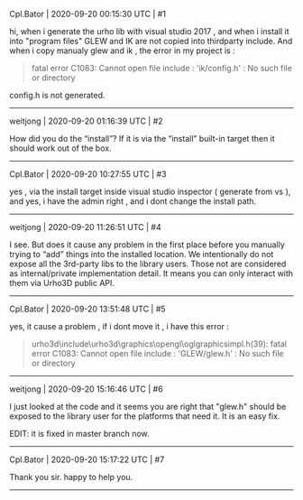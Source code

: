 Cpl.Bator | 2020-09-20 00:15:30 UTC | #1

hi, when i generate the urho lib with visual studio 2017 , and when i install it into "program files"  GLEW and IK are not copied into thirdparty include. And when i copy manualy glew and ik , the error in my project is :

> fatal error C1083: Cannot open file include : 'ik/config.h' : No such file or directory

config.h is not generated.

-------------------------

weitjong | 2020-09-20 01:16:39 UTC | #2

How did you do the “install”? If it is via the “install” built-in target then it should work out of the box.

-------------------------

Cpl.Bator | 2020-09-20 10:27:55 UTC | #3

yes , via the install target inside visual studio inspector ( generate from vs ), and yes, i have the admin right , and i dont change the install path.

-------------------------

weitjong | 2020-09-20 11:26:51 UTC | #4

I see. But does it cause any problem in the first place before you manually trying to “add” things into the installed location. We intentionally do not expose all the 3rd-party libs to the library users. Those not are considered as internal/private implementation detail. It means you can only interact with them via Urho3D public API.

-------------------------

Cpl.Bator | 2020-09-20 13:51:48 UTC | #5

yes, it cause a problem , if i dont move it  , i have this error :

> urho3d\include\urho3d\graphics\opengl\oglgraphicsimpl.h(39): fatal error C1083: Cannot open file include : 'GLEW/glew.h' : No such file or directory

-------------------------

weitjong | 2020-09-20 15:16:46 UTC | #6

I just looked at the code and it seems you are right that "glew.h" should be exposed to the library user for the platforms that need it. It is an easy fix.

EDIT: it is fixed in master branch now.

-------------------------

Cpl.Bator | 2020-09-20 15:17:22 UTC | #7

Thank you sir. happy to help you.

-------------------------

